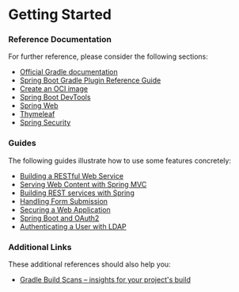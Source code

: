 # Getting Started

### Reference Documentation
For further reference, please consider the following sections:

* [Official Gradle documentation](https://docs.gradle.org)
* [Spring Boot Gradle Plugin Reference Guide](https://docs.spring.io/spring-boot/docs/2.4.3/gradle-plugin/reference/html/)
* [Create an OCI image](https://docs.spring.io/spring-boot/docs/2.4.3/gradle-plugin/reference/html/#build-image)
* [Spring Boot DevTools](https://docs.spring.io/spring-boot/docs/2.4.3/reference/htmlsingle/#using-boot-devtools)
* [Spring Web](https://docs.spring.io/spring-boot/docs/2.4.3/reference/htmlsingle/#boot-features-developing-web-applications)
* [Thymeleaf](https://docs.spring.io/spring-boot/docs/2.4.3/reference/htmlsingle/#boot-features-spring-mvc-template-engines)
* [Spring Security](https://docs.spring.io/spring-boot/docs/2.4.3/reference/htmlsingle/#boot-features-security)

### Guides
The following guides illustrate how to use some features concretely:

* [Building a RESTful Web Service](https://spring.io/guides/gs/rest-service/)
* [Serving Web Content with Spring MVC](https://spring.io/guides/gs/serving-web-content/)
* [Building REST services with Spring](https://spring.io/guides/tutorials/bookmarks/)
* [Handling Form Submission](https://spring.io/guides/gs/handling-form-submission/)
* [Securing a Web Application](https://spring.io/guides/gs/securing-web/)
* [Spring Boot and OAuth2](https://spring.io/guides/tutorials/spring-boot-oauth2/)
* [Authenticating a User with LDAP](https://spring.io/guides/gs/authenticating-ldap/)

### Additional Links
These additional references should also help you:

* [Gradle Build Scans – insights for your project's build](https://scans.gradle.com#gradle)

